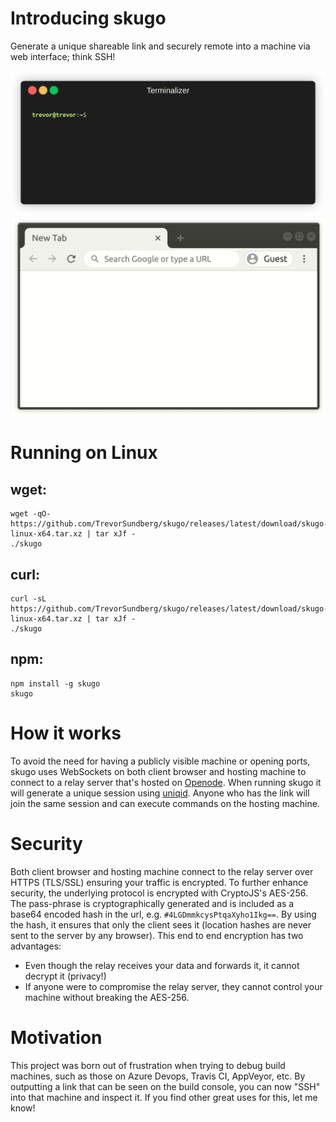 # Introducing skugo
Generate a unique shareable link and securely remote into a machine via web interface; think SSH!

![Run skugo in a terminal](./readme/terminal.gif)
![Open the generated link in a browser](./readme/browser.gif)

# Running on Linux

## wget:
```
wget -qO- https://github.com/TrevorSundberg/skugo/releases/latest/download/skugo-linux-x64.tar.xz | tar xJf -
./skugo
```

## curl:
```
curl -sL https://github.com/TrevorSundberg/skugo/releases/latest/download/skugo-linux-x64.tar.xz | tar xJf -
./skugo
```

## npm:
```
npm install -g skugo
skugo
```

# How it works

To avoid the need for having a publicly visible machine or opening ports,
skugo uses WebSockets on both client browser and hosting machine to connect 
to a relay server that's hosted on [Openode](https://www.openode.io/).
When running skugo it will generate a unique session using [uniqid](https://www.npmjs.com/package/uniqid).
Anyone who has the link will join the same session and can execute commands on the hosting machine.

# Security

Both client browser and hosting machine connect to the relay server over HTTPS (TLS/SSL) ensuring your traffic is encrypted.
To further enhance security, the underlying protocol is encrypted with CryptoJS's AES-256.
The pass-phrase is cryptographically generated and is included as a base64 encoded hash in the url, e.g. `#4LGDmmkcysPtqaXyho1Ikg==`.
By using the hash, it ensures that only the client sees it (location hashes are never sent to the server by any browser).
This end to end encryption has two advantages:
- Even though the relay receives your data and forwards it, it cannot decrypt it (privacy!)
- If anyone were to compromise the relay server, they cannot control your machine without breaking the AES-256.

# Motivation

This project was born out of frustration when trying to debug build machines, such as those on Azure Devops, Travis CI, AppVeyor, etc. By outputting a link that can be seen on the build console, you can now "SSH" into that machine and inspect it. If you find other great uses for this, let me know!
